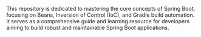 This repository is  dedicated to mastering the core concepts of Spring Boot, focusing on Beans, Inversion of Control (IoC), and Gradle build automation. It serves as a comprehensive guide and learning resource for developers aiming to build robust and maintainable Spring Boot applications.
